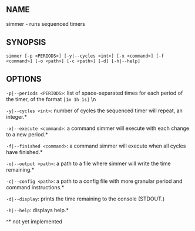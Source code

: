 ## NAME
simmer - runs sequenced timers

## SYNOPSIS
`simmer [-p <PERIODS>] [-y|--cycles <int>] [-x <command>] [-f <command>] [-o <path>] [-c <path>] [-d] [-h|--help]`

## OPTIONS
`-p|--periods <PERIODS>`: list of space-separated times for each period of the timer, of the format `[1m 1h 1s]` \n

`-y|--cycles <int>`: number of cycles the sequenced timer will repeat, an integer.*

`-x|--execute <command>`: a command simmer will execute with each change to a new period.*

`-f|--finished <command>`: a command simmer will execute when all cycles have finished.*

`-o|--output <path>`: a path to a file where simmer will write the time remaining.*

`-c|--config <path>`: a path to a config file with more granular period and command instructions.*

`-d|--display`: prints the time remaining to the console (STDOUT.)

`-h|--help`: displays help.*

^* not yet implemented
